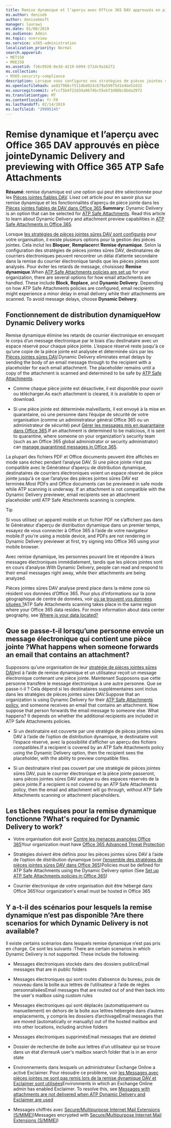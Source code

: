 ```yaml
---
title: Remise dynamique et l’aperçu avec Office 365 DAV approuvés en pièce jointe
ms.author: deniseb
author: denisebmsft
manager: laurawi
ms.date: 01/08/2019
ms.audience: Admin
ms.topic: overview
ms.service: o365-administration
localization_priority: Normal
search.appverid:
- MET150
- MOE150
ms.assetid: f16c9928-8e3d-4219-b994-271dc9a16272
ms.collection:
- M365-security-compliance
description: Lorsque vous configurez vos stratégies de pièces jointes sûres DAV, vous choisissez remise dynamique afin d’éviter les retards de message et permettent aux utilisateurs d’afficher un aperçu des pièces jointes qui sont analysés.
ms.openlocfilehash: ae027986cf5114bd024c679a59975d1e4be52d32
ms.sourcegitcommit: efccf5b4f22d34a9674bc55ebf3d88bc8bda2972
ms.translationtype: MT
ms.contentlocale: fr-FR
ms.lasthandoff: 02/14/2019
ms.locfileid: "29995145"
---
```

# <a name="dynamic-delivery-and-previewing-with-office-365-atp-safe-attachments"></a><span data-ttu-id="a922f-103">Remise dynamique et l’aperçu avec Office 365 DAV approuvés en pièce jointe</span><span class="sxs-lookup"><span data-stu-id="a922f-103">Dynamic Delivery and previewing with Office 365 ATP Safe Attachments</span></span>

<span data-ttu-id="a922f-p101">**Résumé**: remise dynamique est une option qui peut être sélectionnée pour les [Pièces jointes fiables DAV](atp-safe-attachments.md). Lisez cet article pour en savoir plus sur remise dynamique et les fonctionnalités d’aperçu de pièce jointe dans les [Pièces jointes fiables de DAV dans Office 365](atp-safe-attachments.md).</span><span class="sxs-lookup"><span data-stu-id="a922f-p101">**Summary**: Dynamic Delivery is an option that can be selected for [ATP Safe Attachments](atp-safe-attachments.md). Read this article to learn about Dynamic Delivery and attachment preview capabilities in [ATP Safe Attachments in Office 365](atp-safe-attachments.md).</span></span>

<span data-ttu-id="a922f-p102">Lorsque [les stratégies de pièces jointes sûres DAV sont configurés](set-up-atp-safe-attachments-policies.md) pour votre organisation, il existe plusieurs options pour la gestion des pièces jointes. Cela inclut les **Bloquer**, **Remplacer**et **Remise dynamique**. Selon la configuration des stratégies de pièces jointes sûres DAV, destinataires de courriers électroniques peuvent rencontrer un délai d’attente secondaire dans la remise du courrier électronique tandis que les pièces jointes sont analysés. Pour éviter les retards de message, choisissez **Remise dynamique**.</span><span class="sxs-lookup"><span data-stu-id="a922f-p102">When [ATP Safe Attachments policies are set up](set-up-atp-safe-attachments-policies.md) for your organization, there are several options for how email attachments are handled. These include **Block**, **Replace**, and **Dynamic Delivery**. Depending on how ATP Safe Attachments policies are configured, email recipients might experience a minor delay in email delivery while their attachments are scanned. To avoid message delays, choose **Dynamic Delivery**.</span></span>
  
## <a name="how-dynamic-delivery-works"></a><span data-ttu-id="a922f-110">Fonctionnement de distribution dynamique</span><span class="sxs-lookup"><span data-stu-id="a922f-110">How Dynamic Delivery works</span></span>
  
<span data-ttu-id="a922f-p103">Remise dynamique élimine les retards de courrier électronique en envoyant le corps d’un message électronique par le biais d’au destinataire avec un espace réservé pour chaque pièce jointe. L’espace réservé reste jusqu'à ce qu’une copie de la pièce jointe est analysée et déterminée sûrs par les [Pièces jointes sûres DAV](atp-safe-attachments.md).</span><span class="sxs-lookup"><span data-stu-id="a922f-p103">Dynamic Delivery eliminates email delays by sending the body of an email message through to the recipient with a placeholder for each email attachment. The placeholder remains until a copy of the attachment is scanned and determined to be safe by [ATP Safe Attachments](atp-safe-attachments.md).</span></span> 

- <span data-ttu-id="a922f-113">Comme chaque pièce jointe est désactivée, il est disponible pour ouvrir ou télécharger.</span><span class="sxs-lookup"><span data-stu-id="a922f-113">As each attachment is cleared, it is available to open or download.</span></span> 

- <span data-ttu-id="a922f-114">Si une pièce jointe est déterminée malveillants, il est envoyé à la mise en quarantaine, où une personne dans l’équipe de sécurité de votre organisation (comme un administrateur général Office 365 ou un administrateur de sécurité) peut [Gérer les messages mis en quarantaine dans Office 365](manage-quarantined-messages-and-files.md).</span><span class="sxs-lookup"><span data-stu-id="a922f-114">If an attachment is determined to be malicious, it is sent to quarantine, where someone on your organization's security team (such as an Office 365 global administrator or security administrator) can [manage quarantined messages in Office 365](manage-quarantined-messages-and-files.md).</span></span>

<span data-ttu-id="a922f-p104">La plupart des fichiers PDF et Office documents peuvent être affichés en mode sans échec pendant l’analyse DAV. Si une pièce jointe n’est pas compatible avec le Générateur d’aperçu de distribution dynamique, destinataires de courriers électroniques voient un espace réservé de pièce jointe jusqu'à ce que l’analyse des pièces jointes sûres DAV est terminée.</span><span class="sxs-lookup"><span data-stu-id="a922f-p104">Most PDFs and Office documents can be previewed in safe mode while ATP scanning is underway. If an attachment is not compatible with the Dynamic Delivery previewer, email recipients see an attachment placeholder until ATP Safe Attachments scanning is complete.</span></span>

> [!TIP]
> <span data-ttu-id="a922f-117">Si vous utilisez un appareil mobile et un fichier PDF ne s’affichent pas dans le Générateur d’aperçu de distribution dynamique dans un premier temps, essayez de vous connecter à Office 365 à l’aide de votre navigateur mobile.</span><span class="sxs-lookup"><span data-stu-id="a922f-117">If you're using a mobile device, and PDFs are not rendering in Dynamic Delivery previewer at first, try signing into Office 365 using your mobile browser.</span></span>

<span data-ttu-id="a922f-118">Avec remise dynamique, les personnes pouvant lire et répondre à leurs messages électroniques immédiatement, tandis que les pièces jointes sont en cours d’analyse.</span><span class="sxs-lookup"><span data-stu-id="a922f-118">With Dynamic Delivery, people can read and respond to their email messages right away, while their attachments are being analyzed.</span></span> 

<span data-ttu-id="a922f-p105">Pièces jointes sûres DAV analyse prend place dans la même zone où résident vos données d’Office 365. Pour plus d’informations sur la zone géographique de centre de données, voir [où se trouvent vos données situées ?](https://products.office.com/where-is-your-data-located?geo=All)</span><span class="sxs-lookup"><span data-stu-id="a922f-p105">ATP Safe Attachments scanning takes place in the same region where your Office 365 data resides. For more information about data center geography, see [Where is your data located?](https://products.office.com/where-is-your-data-located?geo=All)</span></span> 
  
## <a name="what-happens-when-someone-forwards-an-email-that-contains-an-attachment"></a><span data-ttu-id="a922f-121">Que se passe-t-il lorsqu’une personne envoie un message électronique qui contient une pièce jointe ?</span><span class="sxs-lookup"><span data-stu-id="a922f-121">What happens when someone forwards an email that contains an attachment?</span></span>

<span data-ttu-id="a922f-p106">Supposons qu’une organisation de leur [stratégie de pièces jointes sûres DAV](set-up-atp-safe-attachments-policies.md)est à l’aide de remise dynamique et un utilisateur reçoit un message électronique contenant une pièce jointe. Maintenant Supposons que cette personne transfère le message électronique à une autre personne. Que se passe-t-il ? Cela dépend si les destinataires supplémentaires sont inclus dans les stratégies de pièces jointes sûres DAV.</span><span class="sxs-lookup"><span data-stu-id="a922f-p106">Suppose that an organization is using Dynamic Delivery for their [ATP Safe Attachments policy](set-up-atp-safe-attachments-policies.md), and someone receives an email that contains an attachment. Now suppose that person forwards the email message to someone else. What happens? It depends on whether the additional recipients are included in ATP Safe Attachments policies.</span></span>
  
- <span data-ttu-id="a922f-126">Si un destinataire est couverte par une stratégie de pièces jointes sûres DAV à l’aide de l’option de distribution dynamique, le destinataire voit l’espace réservé, avec la possibilité d’afficher un aperçu des fichiers compatibles.</span><span class="sxs-lookup"><span data-stu-id="a922f-126">If a recipient is covered by an ATP Safe Attachments policy using the Dynamic Delivery option, then the recipient sees the placeholder, with the ability to preview compatible files.</span></span>
    
- <span data-ttu-id="a922f-127">Si un destinataire n’est pas couvert par une stratégie de pièces jointes sûres DAV, puis le courrier électronique et la pièce jointe passeront, sans pièces jointes sûres DAV analyse ou des espaces réservés de la pièce jointe.</span><span class="sxs-lookup"><span data-stu-id="a922f-127">If a recipient is not covered by an ATP Safe Attachments policy, then the email and attachment will go through, without ATP Safe Attachments scanning or attachment placeholders.</span></span>
    
## <a name="whats-required-for-dynamic-delivery-to-work"></a><span data-ttu-id="a922f-128">Les tâches requises pour la remise dynamique fonctionne ?</span><span class="sxs-lookup"><span data-stu-id="a922f-128">What's required for Dynamic Delivery to work?</span></span>

- <span data-ttu-id="a922f-129">Votre organisation doit avoir [Contre les menaces avancées Office 365](office-365-atp.md)</span><span class="sxs-lookup"><span data-stu-id="a922f-129">Your organization must have [Office 365 Advanced Threat Protection](office-365-atp.md)</span></span>
    
- <span data-ttu-id="a922f-130">Stratégies doivent être définis pour les pièces jointes sûres DAV à l’aide de l’option de distribution dynamique (voir [l’ensemble des stratégies de pièces jointes sûres DAV dans Office 365](set-up-atp-safe-attachments-policies.md))</span><span class="sxs-lookup"><span data-stu-id="a922f-130">Policies must be defined for ATP Safe Attachments using the Dynamic Delivery option (See [Set up ATP Safe Attachments policies in Office 365](set-up-atp-safe-attachments-policies.md))</span></span>
    
- <span data-ttu-id="a922f-131">Courrier électronique de votre organisation doit être hébergé dans Office 365</span><span class="sxs-lookup"><span data-stu-id="a922f-131">Your organization's email must be hosted in Office 365</span></span>
    
## <a name="are-there-scenarios-for-which-dynamic-delivery-is-not-available"></a><span data-ttu-id="a922f-132">Y a-t-il des scénarios pour lesquels la remise dynamique n’est pas disponible ?</span><span class="sxs-lookup"><span data-stu-id="a922f-132">Are there scenarios for which Dynamic Delivery is not available?</span></span>

<span data-ttu-id="a922f-p107">Il existe certains scénarios dans lesquels remise dynamique n’est pas pris en charge. Ce sont les suivants :</span><span class="sxs-lookup"><span data-stu-id="a922f-p107">There are certain scenarios in which Dynamic Delivery is not supported. These include the following:</span></span>
  
- <span data-ttu-id="a922f-135">Messages électroniques stockés dans des dossiers publics</span><span class="sxs-lookup"><span data-stu-id="a922f-135">Email messages that are in public folders</span></span>
    
- <span data-ttu-id="a922f-136">Messages électroniques qui sont routés d’absence du bureau, puis de nouveau dans la boîte aux lettres de l’utilisateur à l’aide de règles personnalisées</span><span class="sxs-lookup"><span data-stu-id="a922f-136">Email messages that are routed out of and then back into the user's mailbox using custom rules</span></span>
    
- <span data-ttu-id="a922f-137">Messages électroniques qui sont déplacés (automatiquement ou manuellement) en dehors de la boîte aux lettres hébergée dans d’autres emplacements, y compris les dossiers d’archivage</span><span class="sxs-lookup"><span data-stu-id="a922f-137">Email messages that are moved (automatically or manually) out of the hosted mailbox and into other locations, including archive folders</span></span>
    
- <span data-ttu-id="a922f-138">Messages électroniques supprimés</span><span class="sxs-lookup"><span data-stu-id="a922f-138">Email messages that are deleted</span></span>
    
- <span data-ttu-id="a922f-139">Dossier de recherche de boîte aux lettres d’un utilisateur qui se trouve dans un état d’erreur</span><span class="sxs-lookup"><span data-stu-id="a922f-139">A user's mailbox search folder that is in an error state</span></span>
    
- <span data-ttu-id="a922f-p108">Environnements dans lesquels un administrateur Exchange Online a activé Exclaimer. Pour résoudre ce problème, voir [les Messages avec pièces jointes ne sont pas remis lors de la remise dynamique DAV et Exclaimer sont utilisées](https://support.microsoft.com/help/4014438/messages-with-attachments-are-not-delivered-when-atp-dynamic-delivery)</span><span class="sxs-lookup"><span data-stu-id="a922f-p108">Environments in which an Exchange Online admin has enabled Exclaimer. To resolve this, see [Messages with attachments are not delivered when ATP Dynamic Delivery and Exclaimer are used](https://support.microsoft.com/help/4014438/messages-with-attachments-are-not-delivered-when-atp-dynamic-delivery)</span></span>

- <span data-ttu-id="a922f-142">Messages chiffrés avec [Secure/Multipurpose Internet Mail Extensions (S/MIME)](s-mime-for-message-signing-and-encryption.md))</span><span class="sxs-lookup"><span data-stu-id="a922f-142">Messages encrypted with [Secure/Multipurpose Internet Mail Extensions (S/MIME)](s-mime-for-message-signing-and-encryption.md))</span></span>

